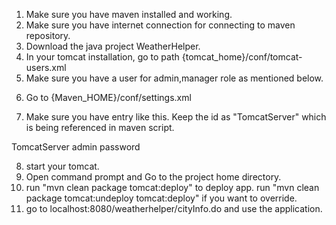 1. Make sure you have maven installed and working. 
2. Make sure you have internet connection for connecting to maven repository. 
3. Download the java project WeatherHelper.
4. In your tomcat installation, go to path {tomcat_home}/conf/tomcat-users.xml
5. Make sure you have a user for admin,manager role as mentioned below. 

<?xml version='1.0' encoding='utf-8'?>
<tomcat-users>
  <role rolename="manager"/>
  <role rolename="admin"/>
  <user username="admin" password="password" roles="admin,manager"/>
</tomcat-users>

6. Go to {Maven_HOME}/conf/settings.xml

7. Make sure you have entry like this. Keep the id as "TomcatServer" which is being referenced in maven script.

<server>
	<id>TomcatServer</id>
	<username>admin</username>
	<password>password</password>
</server> 

8. start your tomcat.
9. Open command prompt and Go to the project home directory.
10. run "mvn clean package tomcat:deploy" to deploy app. run "mvn clean package tomcat:undeploy tomcat:deploy" if you want to override.
11. go to localhost:8080/weatherhelper/cityInfo.do and use the application. 